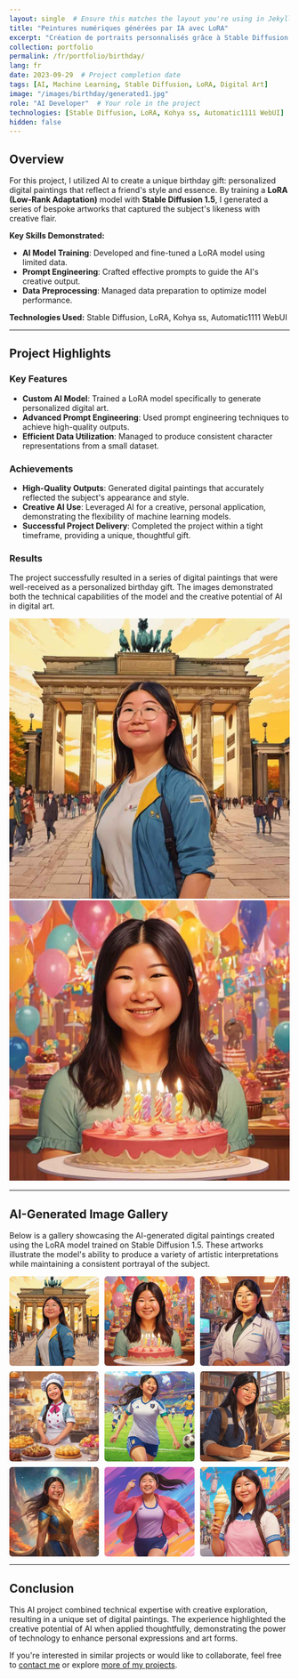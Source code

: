 ```yaml
---
layout: single  # Ensure this matches the layout you're using in Jekyll
title: "Peintures numériques générées par IA avec LoRA"
excerpt: "Création de portraits personnalisés grâce à Stable Diffusion 1.5."
collection: portfolio
permalink: /fr/portfolio/birthday/
lang: fr
date: 2023-09-29  # Project completion date
tags: [AI, Machine Learning, Stable Diffusion, LoRA, Digital Art]
image: "/images/birthday/generated1.jpg"
role: "AI Developer"  # Your role in the project
technologies: [Stable Diffusion, LoRA, Kohya ss, Automatic1111 WebUI]  # Technologies used
hidden: false
---
```


## Overview

For this project, I utilized AI to create a unique birthday gift: personalized digital paintings that reflect a friend's style and essence. By training a **LoRA (Low-Rank Adaptation)** model with **Stable Diffusion 1.5**, I generated a series of bespoke artworks that captured the subject's likeness with creative flair.

**Key Skills Demonstrated:**

- **AI Model Training**: Developed and fine-tuned a LoRA model using limited data.
- **Prompt Engineering**: Crafted effective prompts to guide the AI's creative output.
- **Data Preprocessing**: Managed data preparation to optimize model performance.

**Technologies Used:** Stable Diffusion, LoRA, Kohya ss, Automatic1111 WebUI

---

## Project Highlights

### Key Features

- **Custom AI Model**: Trained a LoRA model specifically to generate personalized digital art.
- **Advanced Prompt Engineering**: Used prompt engineering techniques to achieve high-quality outputs.
- **Efficient Data Utilization**: Managed to produce consistent character representations from a small dataset.

### Achievements

- **High-Quality Outputs**: Generated digital paintings that accurately reflected the subject's appearance and style.
- **Creative AI Use**: Leveraged AI for a creative, personal application, demonstrating the flexibility of machine learning models.
- **Successful Project Delivery**: Completed the project within a tight timeframe, providing a unique, thoughtful gift.

### Results

The project successfully resulted in a series of digital paintings that were well-received as a personalized birthday gift. The images demonstrated both the technical capabilities of the model and the creative potential of AI in digital art.

![Result Visualization 1](/images/birthday/generated1.jpg)  
![Result Visualization 2](/images/birthday/generated2.jpg)

---

## AI-Generated Image Gallery

Below is a gallery showcasing the AI-generated digital paintings created using the LoRA model trained on Stable Diffusion 1.5. These artworks illustrate the model's ability to produce a variety of artistic interpretations while maintaining a consistent portrayal of the subject.

<div class="gallery">
  <a href="/images/birthday/generated1.jpg">
    <img src="/images/birthday/generated1.jpg" alt="AI Generated Image 1" style="width:100%">
  </a>
  <a href="/images/birthday/generated2.jpg">
    <img src="/images/birthday/generated2.jpg" alt="AI Generated Image 2" style="width:100%">
  </a>
  <a href="/images/birthday/generated3.jpg">
    <img src="/images/birthday/generated3.jpg" alt="AI Generated Image 3" style="width:100%">
  </a>
  <a href="/images/birthday/generated4.jpg">
    <img src="/images/birthday/generated4.jpg" alt="AI Generated Image 4" style="width:100%">
  </a>
  <a href="/images/birthday/generated5.jpg">
    <img src="/images/birthday/generated5.jpg" alt="AI Generated Image 5" style="width:100%">
  </a>
  <a href="/images/birthday/generated6.jpg">
    <img src="/images/birthday/generated6.jpg" alt="AI Generated Image 6" style="width:100%">
  </a>
  <a href="/images/birthday/generated7.jpg">
    <img src="/images/birthday/generated7.jpg" alt="AI Generated Image 7" style="width:100%">
  </a>
  <a href="/images/birthday/generated8.jpg">
    <img src="/images/birthday/generated8.jpg" alt="AI Generated Image 8" style="width:100%">
  </a>
  <a href="/images/birthday/generated9.jpg">
    <img src="/images/birthday/generated9.jpg" alt="AI Generated Image 9" style="width:100%">
  </a>
</div>

<style>
.gallery {
  display: flex;
  flex-wrap: wrap;
  gap: 10px;
}

.gallery a {
  flex: 1 1 calc(33% - 10px);
  box-sizing: border-box;
  display: block;
  overflow: hidden;
  border-radius: 5px;
  transition: transform 0.3s ease;
}

.gallery a:hover {
  transform: scale(1.05);
}

.gallery img {
  width: 100%;
  height: auto;
  display: block;
  border-radius: 5px;
}
</style>

---

## Conclusion

This AI project combined technical expertise with creative exploration, resulting in a unique set of digital paintings. The experience highlighted the creative potential of AI when applied thoughtfully, demonstrating the power of technology to enhance personal expressions and art forms.

If you're interested in similar projects or would like to collaborate, feel free to [contact me](/contact) or explore [more of my projects](/portfolio/).

